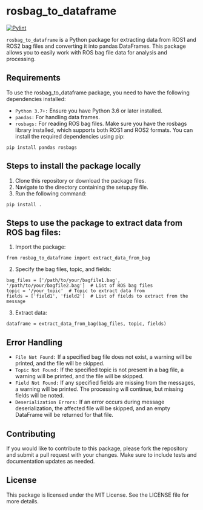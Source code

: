 # rosbag_to_dataframe

[![Pylint](https://github.com/Abhayindia/rosbag_to_dataframe/actions/workflows/pylint.yml/badge.svg)](https://github.com/Abhayindia/rosbag_to_dataframe/actions/workflows/pylint.yml)

`rosbag_to_dataframe` is a Python package for extracting data from ROS1 and ROS2 bag files and converting it into pandas DataFrames. This package allows you to easily work with ROS bag file data for analysis and processing.

## Requirements
To use the rosbag_to_dataframe package, you need to have the following dependencies installed:
- `Python 3.7+:` Ensure you have Python 3.6 or later installed.
- `pandas:` For handling data frames.
- `rosbags:` For reading ROS bag files. Make sure you have the rosbags library installed, which supports both ROS1 and ROS2 formats.
You can install the required dependencies using pip:
~~~
pip install pandas rosbags
~~~

## Steps to install the package locally
1. Clone this repository or download the package files.
2. Navigate to the directory containing the setup.py file.
3. Run the following command:
~~~
pip install .
~~~

## Steps to use the package to extract data from ROS bag files:
1. Import the package:
~~~
from rosbag_to_dataframe import extract_data_from_bag
~~~
2. Specify the bag files, topic, and fields:
~~~
bag_files = ['/path/to/your/bagfile1.bag', '/path/to/your/bagfile2.bag']  # List of ROS bag files
topic = '/your_topic'  # Topic to extract data from
fields = ['field1', 'field2']  # List of fields to extract from the message
~~~
3. Extract data:
~~~
dataframe = extract_data_from_bag(bag_files, topic, fields)
~~~

## Error Handling
- `File Not Found:` If a specified bag file does not exist, a warning will be printed, and the file will be skipped.
- `Topic Not Found:` If the specified topic is not present in a bag file, a warning will be printed, and the file will be skipped.
- `Field Not Found:` If any specified fields are missing from the messages, a warning will be printed. The processing will continue, but missing fields will be noted.
- `Deserialization Errors:` If an error occurs during message deserialization, the affected file will be skipped, and an empty DataFrame will be returned for that file.

## Contributing
If you would like to contribute to this package, please fork the repository and submit a pull request with your changes. Make sure to include tests and documentation updates as needed.

## License
This package is licensed under the MIT License. See the LICENSE file for more details.
